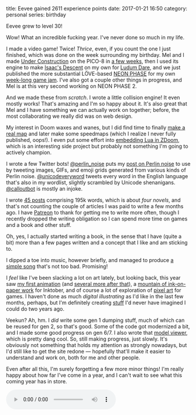 title: Eevee gained 2611 experience points
date: 2017-01-21 16:50
category: personal
series: birthday

Eevee grew to level 30!

Wow!  What an incredible fucking year.  I've never done so much in my life.

<!-- more -->

I made a video game!  Twice!  _Thrice_, even, if you count the one I just finished, which was done on the week surrounding my birthday.  Mel and I made [Under Construction](https://eevee.itch.io/under-construction) on the PICO-8 in [a few weeks]({filename}/updates/2016-05-25-under-construction-our-pico-8-game.markdown), then I used its engine to make [Isaac's Descent](https://eevee.itch.io/isaacs-descent) on my own for [Ludum Dare]({filename}/updates/2016-08-29-i-entered-ludum-dare-36.markdown), and we just published the more substantial LÖVE-based [NEON PHASE](https://eevee.itch.io/neon-phase) for my own [week-long game jam](https://itch.io/jam/games-made-quick).  I've also got a couple other things in progress, and Mel is at this very second working on NEON PHASE 2.

And we made these from _scratch_.  I wrote a little collision engine!  It even mostly works!  That's amazing and I'm so happy about it.  It's also great that Mel and I have something we can actually work on together; before, the most collaborating we really did was on web design.

My interest in Doom waxes and wanes, but I did find time to finally [make a real map]({filename}/updates/2016-03-31-i-made-a-doom-level.markdown) and later make some speedmaps (which I realize I never fully published, oops!).  I even put some effort into [embedding Lua in ZDoom]({filename}/2016-11-26-embedding-lua-in-zdoom.markdown), which is an interesting side project but probably not something I'm going to actively champion.

I wrote a few Twitter bots!  [@perlin\_noise](https://twitter.com/perlin_noise) puts my [post on Perlin noise]({filename}/2016-05-29-perlin-noise.markdown) to use by tweeting images, GIFs, and emoji grids generated from various kinds of Perlin noise.  [@unicodeveryword](https://twitter.com/unicodeveryword) tweets every word in the English language that's also in my wordlist, slightly scrambled by Unicode shenanigans.  [@calloutbot](https://twitter.com/calloutbot) is mostly an injoke.

I wrote [45 posts](/blog/archive/) comprising 195k words, which is about _four novels_, and that's not counting the couple of articles I was paid to write a few months ago.  I have [Patreon](https://www.patreon.com/eevee) to thank for getting me to write more often, though I recently dropped the writing obligation so I can spend more time on games and a book and other stuff.

Oh, yes, I actually started writing a book, in the sense that I have (quite a bit) more than a few pages written and a concept that I like and am sticking to.

I dipped a toe into music, however briefly, and managed to produce [a simple song](https://soundcloud.com/lexyeevee/cavern-tale) that's not too bad.  Promising!

I _feel_ like I've been slacking a lot on art lately, but looking back, this year saw [my first animation](https://lexyeevee.tumblr.com/post/141598282712/happy-birthday-glitchedpuppet-almost-their) (and [several more after that](https://lexyeevee.tumblr.com/tagged/animation)), a [mountain of ink-on-paper work](https://lexyeevee.tumblr.com/tagged/inktober) for Inktober, and of course a lot of exploration of [pixel art](https://lexyeevee.tumblr.com/post/153851151152/i-made-little-animations-to-replace-the-wall-of) for games.  I haven't done as much _digital illustrating_ as I'd like in the last few months, perhaps, but I'm definitely creating [stuff](https://lexyeevee.tumblr.com/post/154044052102/a-challenger-approaches) I'd never have imagined I could do two years ago.

Veekun?  Ah, hm.  I _did_ write some gen 1 dumping stuff, much of which can be reused for gen 2, so that's good.  Some of the code got modernized a bit, and I made some good progress on gen 6/7.  I also wrote that [model viewer](http://stuff.veekun.com/veekun-model-viewer/), which is pretty dang cool.  So, still making progress, just slowly.  It's obviously not something that holds my attention as strongly nowadays, but I'd still like to get the site redone — hopefully that'll make it easier to understand and work on, both for me and other people.

Even after all this, I'm surely forgetting a few more minor things!  I'm really happy about how far I've come in a year, and I can't wait to see what this coming year has in store.


<!-- stick this down here to keep it out of the preview -->
<audio src="/media/2012-01/levelup.ogv" controls autoplay>
